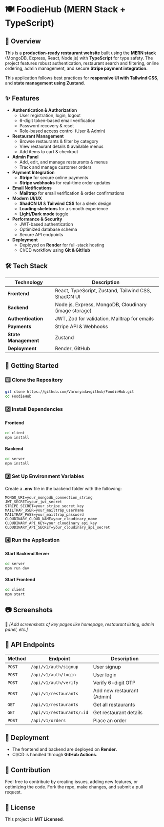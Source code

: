 # 🍽️ FoodieHub (MERN Stack + TypeScript)

## 📌 Overview

This is a **production-ready restaurant website** built using the **MERN stack** (MongoDB, Express, React, Node.js) with **TypeScript** for type safety. The project features robust authentication, restaurant search and filtering, online ordering, admin management, and secure **Stripe payment integration**.

This application follows best practices for **responsive UI with Tailwind CSS**, and **state management using Zustand**.

## ✨ Features

- **Authentication & Authorization**
  - User registration, login, logout
  - 6-digit token-based email verification
  - Password recovery & reset
  - Role-based access control (User & Admin)
- **Restaurant Management**
  - Browse restaurants & filter by category
  - View restaurant details & available menus
  - Add items to cart & checkout
- **Admin Panel**
  - Add, edit, and manage restaurants & menus
  - Track and manage customer orders
- **Payment Integration**
  - **Stripe** for secure online payments
  - **Stripe webhooks** for real-time order updates
- **Email Notifications**
  - **Mailtrap** for email verification & order confirmations
- **Modern UI/UX**
  - **ShadCN UI** & **Tailwind CSS** for a sleek design
  - **Loading skeletons** for a smooth experience
  - **Light/Dark mode** toggle
- **Performance & Security**
  - JWT-based authentication
  - Optimized database schema
  - Secure API endpoints
- **Deployment**
  - Deployed on **Render** for full-stack hosting
  - CI/CD workflow using **Git & GitHub**

## 🛠️ Tech Stack

| Technology           | Description                                           |
| -------------------- | ----------------------------------------------------- |
| **Frontend**         | React, TypeScript, Zustand, Tailwind CSS, ShadCN UI   |
| **Backend**          | Node.js, Express, MongoDB, Cloudinary (image storage) |
| **Authentication**   | JWT, Zod for validation, Mailtrap for emails          |
| **Payments**         | Stripe API & Webhooks                                 |
| **State Management** | Zustand                                               |
| **Deployment**       | Render, GitHub                                        |

## 🚀 Getting Started

### 1️⃣ Clone the Repository

```sh
git clone https://github.com/Varunyadavgithub/FoodieHub.git
cd FoodieHub
```

### 2️⃣ Install Dependencies

#### Frontend

```sh
cd client
npm install
```

#### Backend

```sh
cd server
npm install
```

### 3️⃣ Set Up Environment Variables

Create a **.env** file in the backend folder with the following:

```env
MONGO_URI=your_mongodb_connection_string
JWT_SECRET=your_jwt_secret
STRIPE_SECRET=your_stripe_secret_key
MAILTRAP_USER=your_mailtrap_username
MAILTRAP_PASS=your_mailtrap_password
CLOUDINARY_CLOUD_NAME=your_cloudinary_name
CLOUDINARY_API_KEY=your_cloudinary_api_key
CLOUDINARY_API_SECRET=your_cloudinary_api_secret
```

### 4️⃣ Run the Application

#### Start Backend Server

```sh
cd server
npm run dev
```

#### Start Frontend

```sh
cd client
npm start
```

## 📷 Screenshots

🔹 _[Add screenshots of key pages like homepage, restaurant listing, admin panel, etc.]_

## 📝 API Endpoints

| Method | Endpoint                  | Description                |
| ------ | ------------------------- | -------------------------- |
| `POST` | `/api/v1/auth/signup`     | User signup                |
| `POST` | `/api/v1/auth/login`      | User login                 |
| `POST` | `/api/v1/auth/verify`     | Verify 6-digit OTP         |
| `POST` | `/api/v1/restaurants`     | Add new restaurant (Admin) |
| `GET`  | `/api/v1/restaurants`     | Get all restaurants        |
| `GET`  | `/api/v1/restaurants/:id` | Get restaurant details     |
| `POST` | `/api/v1/orders`          | Place an order             |

## 📌 Deployment

- The frontend and backend are deployed on **Render**.
- CI/CD is handled through **GitHub Actions**.

## 🤝 Contribution

Feel free to contribute by creating issues, adding new features, or optimizing the code. Fork the repo, make changes, and submit a pull request.

## 📜 License

This project is **MIT Licensed**.
